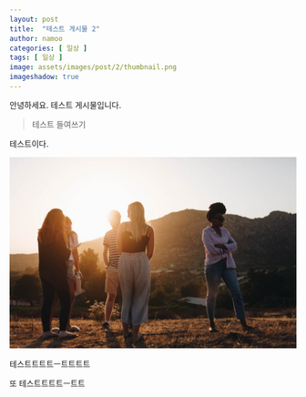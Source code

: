 ```yaml
---
layout: post
title:  "테스트 게시물 2"
author: namoo
categories: [ 일상 ]
tags: [ 일상 ]
image: assets/images/post/2/thumbnail.png
imageshadow: true
---
```


안녕하세요. 테스트 게시물입니다.

> 테스트 들여쓰기

테스트이다.

![test image](/assets/images/2.jpg)

테스트트트트ㅡ트트트트

또 테스트트트트ㅡ트트
